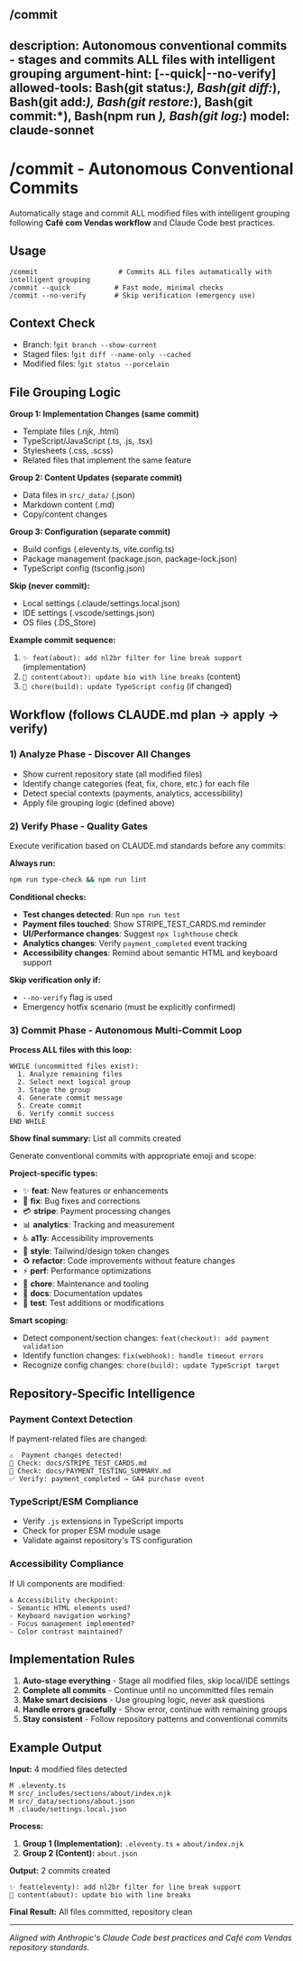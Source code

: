 /commit
---
description: Autonomous conventional commits - stages and commits ALL files with intelligent grouping
argument-hint: [--quick|--no-verify]
allowed-tools: Bash(git status:*), Bash(git diff:*), Bash(git add:*), Bash(git restore:*), Bash(git commit:*), Bash(npm run *), Bash(git log:*)
model: claude-sonnet
---

# /commit - Autonomous Conventional Commits

Automatically stage and commit ALL modified files with intelligent grouping following **Café com Vendas workflow** and Claude Code best practices.

## Usage
```
/commit                    # Commits ALL files automatically with intelligent grouping
/commit --quick           # Fast mode, minimal checks
/commit --no-verify       # Skip verification (emergency use)
```

## Context Check
- Branch: !`git branch --show-current`
- Staged files: !`git diff --name-only --cached`
- Modified files: !`git status --porcelain`

## File Grouping Logic

**Group 1: Implementation Changes (same commit)**
- Template files (.njk, .html)
- TypeScript/JavaScript (.ts, .js, .tsx)
- Stylesheets (.css, .scss) 
- Related files that implement the same feature

**Group 2: Content Updates (separate commit)**
- Data files in `src/_data/` (.json)
- Markdown content (.md)
- Copy/content changes

**Group 3: Configuration (separate commit)**
- Build configs (.eleventy.ts, vite.config.ts)
- Package management (package.json, package-lock.json)
- TypeScript config (tsconfig.json)

**Skip (never commit):**
- Local settings (.claude/settings.local.json)
- IDE settings (.vscode/settings.json)
- OS files (.DS_Store)

**Example commit sequence:**
1. `✨ feat(about): add nl2br filter for line break support` (implementation)
2. `📝 content(about): update bio with line breaks` (content)
3. `🔧 chore(build): update TypeScript config` (if changed)

## Workflow (follows CLAUDE.md plan → apply → verify)

### 1) **Analyze Phase** - Discover All Changes
- Show current repository state (all modified files)
- Identify change categories (feat, fix, chore, etc.) for each file
- Detect special contexts (payments, analytics, accessibility)
- Apply file grouping logic (defined above)

### 2) **Verify Phase** - Quality Gates
Execute verification based on CLAUDE.md standards before any commits:

**Always run:** 
```bash
npm run type-check && npm run lint
```

**Conditional checks:**
- **Test changes detected**: Run `npm run test`
- **Payment files touched**: Show STRIPE_TEST_CARDS.md reminder
- **UI/Performance changes**: Suggest `npx lighthouse` check
- **Analytics changes**: Verify `payment_completed` event tracking
- **Accessibility changes**: Remind about semantic HTML and keyboard support

**Skip verification only if:**
- `--no-verify` flag is used
- Emergency hotfix scenario (must be explicitly confirmed)

### 3) **Commit Phase** - Autonomous Multi-Commit Loop

**Process ALL files with this loop:**
```
WHILE (uncommitted files exist):
  1. Analyze remaining files
  2. Select next logical group
  3. Stage the group
  4. Generate commit message
  5. Create commit
  6. Verify commit success
END WHILE
```

**Show final summary:** List all commits created

Generate conventional commits with appropriate emoji and scope:

**Project-specific types:**
- ✨ **feat**: New features or enhancements
- 🐛 **fix**: Bug fixes and corrections  
- 💳 **stripe**: Payment processing changes
- 📊 **analytics**: Tracking and measurement
- ♿ **a11y**: Accessibility improvements
- 🎨 **style**: Tailwind/design token changes
- ♻️ **refactor**: Code improvements without feature changes
- ⚡ **perf**: Performance optimizations
- 🔧 **chore**: Maintenance and tooling
- 📝 **docs**: Documentation updates
- 🧪 **test**: Test additions or modifications

**Smart scoping:**
- Detect component/section changes: `feat(checkout): add payment validation`
- Identify function changes: `fix(webhook): handle timeout errors`
- Recognize config changes: `chore(build): update TypeScript target`


## Repository-Specific Intelligence

### Payment Context Detection
If payment-related files are changed:
```
⚠️  Payment changes detected!
📖 Check: docs/STRIPE_TEST_CARDS.md
📖 Check: docs/PAYMENT_TESTING_SUMMARY.md
✅ Verify: payment_completed → GA4 purchase event
```

### TypeScript/ESM Compliance
- Verify `.js` extensions in TypeScript imports
- Check for proper ESM module usage
- Validate against repository's TS configuration

### Accessibility Compliance
If UI components are modified:
```
♿ Accessibility checkpoint:
- Semantic HTML elements used?
- Keyboard navigation working?
- Focus management implemented?
- Color contrast maintained?
```


## Implementation Rules

1. **Auto-stage everything** - Stage all modified files, skip local/IDE settings
2. **Complete all commits** - Continue until no uncommitted files remain
3. **Make smart decisions** - Use grouping logic, never ask questions
4. **Handle errors gracefully** - Show error, continue with remaining groups
5. **Stay consistent** - Follow repository patterns and conventional commits

## Example Output

**Input:** 4 modified files detected
```
M .eleventy.ts
M src/_includes/sections/about/index.njk
M src/_data/sections/about.json
M .claude/settings.local.json
```

**Process:**
1. **Group 1 (Implementation):** `.eleventy.ts` + `about/index.njk`
2. **Group 2 (Content):** `about.json`

**Output:** 2 commits created
```
✨ feat(eleventy): add nl2br filter for line break support
📝 content(about): update bio with line breaks
```

**Final Result:** All files committed, repository clean

---

*Aligned with Anthropic's Claude Code best practices and Café com Vendas repository standards.*